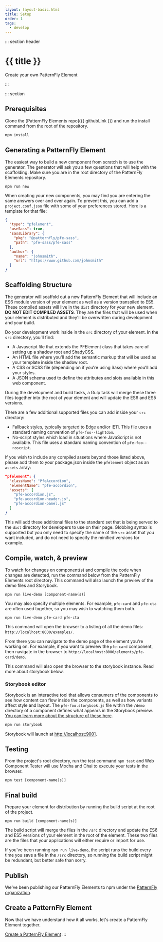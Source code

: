 ```yaml
---
layout: layout-basic.html
title: Setup
order: 1
tags:
  - develop
---
```


::: section header
# {{ title }}
<p class="tagline">Create your own PatternFly Element</p>
:::

::: section
## Prerequisites

Clone the [PatternFly Elements repo]({{ githubLink }}) and run the install command from the root of the repository.

```bash
npm install
```

## Generating a PatternFly Element

The easiest way to build a new component from scratch is to use the generator. The generator will ask you a few questions that will help with the scaffolding. Make sure you are in the root directory of the PatternFly Elements repository.

```basg
npm run new
```

When creating your new components, you may find you are entering the same answers over and over again.  To prevent this, you can add a `project.conf.json` file with some of your preferences stored.  Here is a template for that file:

```json
{
  "type": "pfelement",
  "useSass": true,
  "sassLibrary": {        
    "pkg": "@patternfly/pfe-sass",
    "path": "pfe-sass/pfe-sass"
  },
  "author": {
    "name": "johnsmith",
    "url": "https://www.github.com/johnsmith"
  }
}
```

## Scaffolding Structure

The generator will scaffold out a new PatternFly Element that will include an ES6 module version of your element as well as a version transpiled to ES5. These compiled assets will live in the `dist` directory for your new element. **DO NOT EDIT COMPILED ASSETS**. They are the files that will be used when your element is distributed and they'll be overwritten during development and your build.

Do your development work inside in the `src` directory of your element. In the `src` directory, you'll find:

- A Javascript file that extends the PFElement class that takes care of setting up a shadow root and ShadyCSS.
- An HTML file where you'll add the semantic markup that will be used as your template inside the shadow root.
- A CSS or SCSS file (depending on if you're using Sass) where you'll add your styles.
- A JSON schema used to define the attributes and slots available in this web component.

During the development and build tasks, a Gulp task will merge these three files together into the root of your element and will update the ES6 and ES5 versions.

There are a few additional supported files you can add inside your `src` directory:

- Fallback styles, typically targeted to Edge and/or IE11. This file uses a standard naming convention of `pfe-foo--lightdom`.
- No-script styles which load in situations where JavaScript is not available.  This file uses a standard naming convention of `pfe-foo--noscript`.

If you wish to include any compiled assets beyond those listed above, please add them to your package.json inside the `pfelement` object as an `assets` array:

```json
"pfelement": {
  "className": "PfeAccordion",
  "elementName": "pfe-accordion",
  "assets": [
    "pfe-accordion.js",
    "pfe-accordion-header.js",
    "pfe-accordion-panel.js"
  ]
}
```

This will add these additional files to the standard set that is being served to the `dist` directory for developers to use on their page.  Globbing syntax is supported but you only need to specify the name of the `src` asset that you want included, and do not need to specify the minified versions for example.

## Compile, watch, & preview

To watch for changes on component(s) and compile the code when changes are detected, run the command below from the PatternFly Elements root directory. This command will also launch the preview of the demo files and Storybook.

```basg
npm run live-demo [component-name(s)]
```

You may also specify multiple elements.  For example, `pfe-card` and `pfe-cta` are often used together, so you may wish to watching them both.

```bash
npm run live-demo pfe-card pfe-cta
```

This command will open the browser to a listing of all the demo files: `http://localhost:8000/examples/`.

From there you can navigate to the demo page of the element you're working on. For example, if you want to preview the `pfe-card` component, then navigate in the browser to `http://localhost:8000/elements/pfe-card/demo`.

This command will also open the browser to the storybook instance.  Read more about storybook below.

### Storybook editor

Storybook is an interactive tool that allows consumers of the components to see how content can flow inside the components, as well as how variants affect style and layout. The `pfe-foo.storybook.js` file within the `/demo` directory of a component defines what appears in the Storybook preview. [You can learn more about the structure of these here](https://storybook.js.org/docs/basics/writing-stories/).

```bash
npm run storybook
```

Storybook will launch at [http://localhost:9001](http://localhost:9001).

## Testing

From the project's root directory, run the test command `npm test` and Web Component Tester will use Mocha and Chai to execute your tests in the browser.

```
npm test [component-name(s)]
```

## Final build

Prepare your element for distribution by running the build script at the root of the project. 

```
npm run build [component-name(s)]
```

The build script will merge the files in the `/src` directory and update the ES6 and ES5 versions of your element in the root of the element. These two files are the files that your applications will either require or import for use.

If you've been running `npm run live-demo`, the script runs the build every time you save a file in the `/src` directory, so running the build script might be redundant, but better safe than sorry.

## Publish

We've been publishing our PatternFly Elements to npm under the [PatternFly organization](https://www.npmjs.com/org/patternfly).

## Create a PatternFly Element

Now that we have understand how it all works, let's create a PatternFly Element together.

[Create a PatternFly Element](/docs/develop/create)
:::